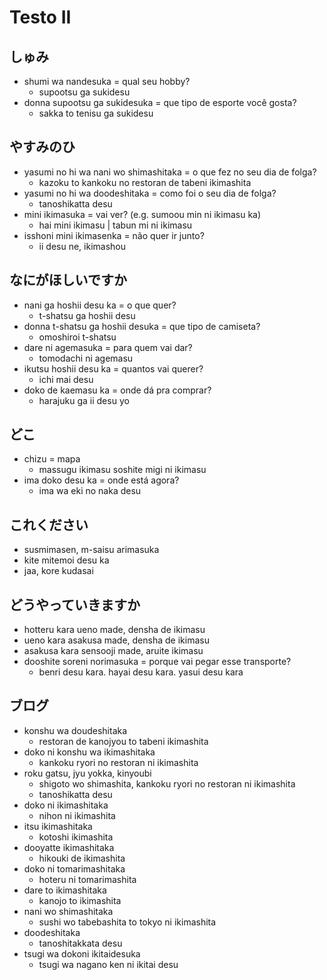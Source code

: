 # Testo II

## しゅみ

- shumi wa nandesuka = qual seu hobby?
  - supootsu ga sukidesu
- donna supootsu ga sukidesuka = que tipo de esporte você gosta?
  - sakka to tenisu ga sukidesu

## やすみのひ

- yasumi no hi wa nani wo shimashitaka = o que fez no seu dia de folga?
  - kazoku to kankoku no restoran de tabeni ikimashita
- yasumi no hi wa doodeshitaka = como foi o seu dia de folga?
  - tanoshikatta desu
- mini ikimasuka = vai ver? (e.g. sumoou min ni ikimasu ka)
  - hai mini ikimasu | tabun mi ni ikimasu
- isshoni mini ikimasenka = não quer ir junto?
  - ii desu ne, ikimashou

## なにがほしいですか

- nani ga hoshii desu ka = o que quer?
  - t-shatsu ga hoshii desu
- donna t-shatsu ga hoshii desuka = que tipo de camiseta?
  - omoshiroi t-shatsu
- dare ni agemasuka = para quem vai dar?
  - tomodachi ni agemasu
- ikutsu hoshii desu ka = quantos vai querer?
  - ichi mai desu
- doko de kaemasu ka = onde dá pra comprar?
  - harajuku ga ii desu yo

## どこ

- chizu = mapa
  - massugu ikimasu soshite migi ni ikimasu
- ima doko desu ka = onde está agora?
  - ima wa eki no naka desu

## これください

- susmimasen, m-saisu arimasuka
- kite mitemoi desu ka
- jaa, kore kudasai

## どうやっていきますか

- hotteru kara ueno made, densha de ikimasu
- ueno kara asakusa made, densha de ikimasu
- asakusa kara sensooji made, aruite ikimasu
- dooshite soreni norimasuka = porque vai pegar esse transporte?
  - benri desu kara. hayai desu kara. yasui desu kara

## ブログ

- konshu wa doudeshitaka
  - restoran de kanojyou to tabeni ikimashita
- doko ni konshu wa ikimashitaka
  - kankoku ryori no restoran ni ikimashita
- roku gatsu, jyu yokka, kinyoubi
  - shigoto wo shimashita, kankoku ryori no restoran ni ikimashita
  - tanoshikatta desu
- doko ni ikimashitaka
  - nihon ni ikimashita
- itsu ikimashitaka
  - kotoshi ikimashita
- dooyatte ikimashitaka
  - hikouki de ikimashita
- doko ni tomarimashitaka
  - hoteru ni tomarimashita
- dare to ikimashitaka
  - kanojo to ikimashita
- nani wo shimashitaka
  - sushi wo tabebashita to tokyo ni ikimashita
- doodeshitaka
  - tanoshitakkata desu
- tsugi wa dokoni ikitaidesuka
  - tsugi wa nagano ken ni ikitai desu
